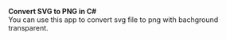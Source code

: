 <b>Convert SVG to PNG in C#</b><br>
You can use this app to convert svg file to png with bachground transparent.
